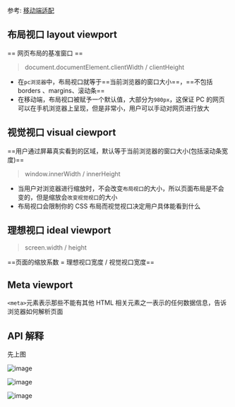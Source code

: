 参考: [移动端适配](https://juejin.cn/post/6844903845617729549)

## 布局视口 layout viewport

== 网页布局的基准窗口 ==

> document.documentElement.clientWidth / clientHeight

- 在`pc浏览器`中，布局视口就等于==当前浏览器的窗口大小==，==不包括 borders 、margins、滚动条==
- 在移动端，布局视口被赋予一个默认值，大部分为`980px`，这保证 PC 的网页可以在手机浏览器上呈现，但是非常小，用户可以手动对网页进行放大

## 视觉视口 visual ciewport

==用户通过屏幕真实看到的区域，默认等于当前浏览器的窗口大小(包括滚动条宽度)==

> window.innerWidth / innerHeight

- 当用户对浏览器进行缩放时，不会改变`布局视口`的大小，所以页面布局是不会变的，但是缩放会`改变视觉视口`的大小
- 布局视口会限制你的 CSS 布局而视觉视口决定用户具体能看到什么

## 理想视口 ideal viewport

> screen.width / height

==页面的缩放系数 = 理想视口宽度 / 视觉视口宽度==

## Meta viewport

`<meta>`元素表示那些不能有其他 HTML 相关元素之一表示的任何数据信息，告诉浏览器如何解析页面

## API 解释

先上图

![image](https://images.cnblogs.com/cnblogs_com/nianshi/0928300.gif)

![image](https://images2015.cnblogs.com/blog/153475/201512/153475-20151222173139109-87271821.png)

![image](https://images2015.cnblogs.com/blog/153475/201512/153475-20151231161329104-781827200.png)
